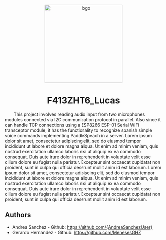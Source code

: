 <p align="center">
  <img src="https://cdn-icons-png.flaticon.com/512/4479/4479237.png" alt="logo" width="250" height="250"/>
  <h1 align="center">F413ZHT6_Lucas</h1>
</p>

&emsp;&emsp;This project involves reading audio input from two microphones modules connected via I2C communication protocol in parallel. Also since it can handle TCP connections using a ESP8266 ESP-01 Serial WiFi transceptor module, it has the functionality to recognize spanish simple voice commands implementing PaddleSpeach in a server. Lorem ipsum dolor sit amet, consectetur adipiscing elit, sed do eiusmod tempor incididunt ut labore et dolore magna aliqua. Ut enim ad minim veniam, quis nostrud exercitation ullamco laboris nisi ut aliquip ex ea commodo consequat. Duis aute irure dolor in reprehenderit in voluptate velit esse cillum dolore eu fugiat nulla pariatur. Excepteur sint occaecat cupidatat non proident, sunt in culpa qui officia deserunt mollit anim id est laborum. Lorem ipsum dolor sit amet, consectetur adipiscing elit, sed do eiusmod tempor incididunt ut labore et dolore magna aliqua. Ut enim ad minim veniam, quis nostrud exercitation ullamco laboris nisi ut aliquip ex ea commodo consequat. Duis aute irure dolor in reprehenderit in voluptate velit esse cillum dolore eu fugiat nulla pariatur. Excepteur sint occaecat cupidatat non proident, sunt in culpa qui officia deserunt mollit anim id est laborum.

## Authors
- Andrea Sanchez - Github: https://github.com/{AndreaSanchezUser}
- Gerardo Hernández - Github: https://github.com/MenesesGHZ